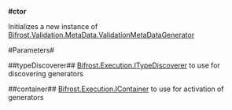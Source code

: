 **#ctor**

Initializes a new instance of [Bifrost.Validation.MetaData.ValidationMetaDataGenerator](Bifrost.Validation.MetaData.ValidationMetaDataGenerator)

#Parameters#


##typeDiscoverer##
[Bifrost.Execution.ITypeDiscoverer](Bifrost.Execution.ITypeDiscoverer) to use for discovering generators

##container##
[Bifrost.Execution.IContainer](Bifrost.Execution.IContainer) to use for activation of generators
